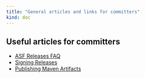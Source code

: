 ```yaml
---
title: "General articles and links for committers"
kind: doc
---
```

## Useful articles for committers
* [ASF Releases FAQ](http://www.apache.org/dev/release.html)
* [Signing Releases](http://www.apache.org/dev/release-signing.html)
* [Publishing Maven Artifacts](http://www.apache.org/dev/publishing-maven-artifacts.html)

